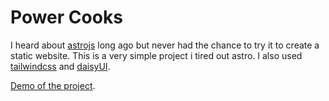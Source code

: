 # Power Cooks

I heard about [astrojs](https://astro.build/) long ago but never had the chance to try it to create a static website. This is a very simple project i tired out astro. I also used [tailwindcss](https://tailwindcss.com/) and [daisyUI](https://daisyui.com/).

[Demo of the project](https://buraky-powercooks.netlify.app/).